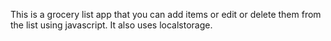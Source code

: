 This is a grocery list app that you can add items or edit or delete them from the list using javascript. It also uses localstorage. 
